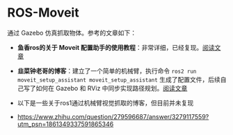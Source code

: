 # ROS-Moveit

通过 Gazebo 仿真抓取物体。参考的文章如下：

- **鱼香ros的关于 Moveit 配置助手的使用教程**：非常详细，已经复现。[阅读文章](https://blog.csdn.net/qq_27865227/article/details/126860096?sharetype=blogdetail&shareId=126860096&sharerefer=APP&sharesource=qq_56918259&sharefrom=qq)

- **韭菜钟老哥的博客**：建立了一个简单的机械臂，执行命令 `ros2 run moveit_setup_assistant moveit_setup_assistant` 生成了配置文件，后续自己写了如何在 Gazebo 和 RViz 中同步实现路径规划。[阅读文章](https://blog.csdn.net/joyopirate/article/details/129424607?sharetype=blogdetail&shareId=129424607&sharerefer=APP&sharesource=qq_56918259&sharefrom=qq)
- 以下是一些关于ros1通过机械臂视觉抓取的博客，但目前并未复现
- https://www.zhihu.com/question/279596687/answer/3279117559?utm_psn=1861349337591865346
